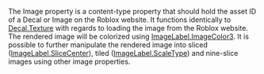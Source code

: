 The Image property is a content-type property that should hold the asset ID of a Decal or Image on the Roblox website. It functions identically to [Decal.Texture](https://developer.roblox.com/api-reference/property/Decal/Texture) with regards to loading the image from the Roblox website. The rendered image will be colorized using [ImageLabel.ImageColor3](https://developer.roblox.com/api-reference/property/ImageLabel/ImageColor3). It is possible to further manipulate the rendered image into sliced ([ImageLabel.SliceCenter](https://developer.roblox.com/api-reference/property/ImageLabel/SliceCenter)), tiled ([ImageLabel.ScaleType](https://developer.roblox.com/api-reference/property/ImageLabel/ScaleType)) and nine-slice images using other image properties.